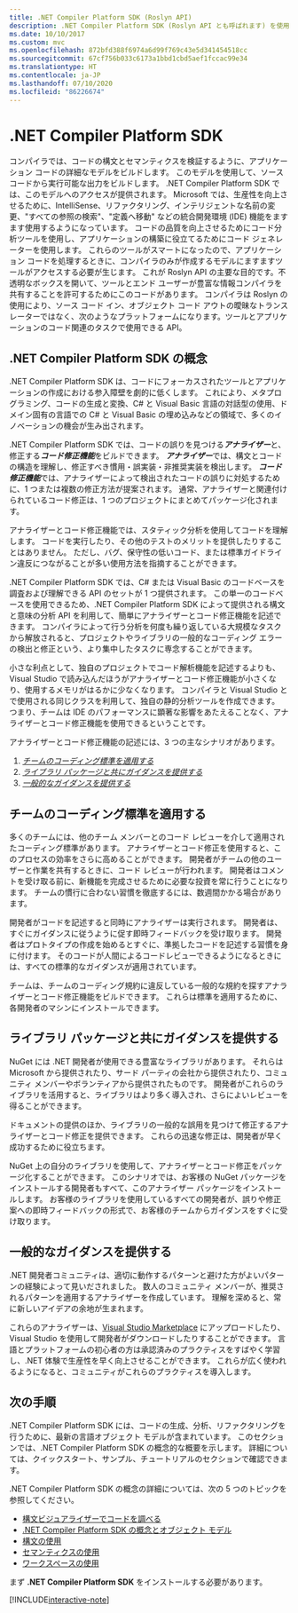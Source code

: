 ```yaml
---
title: .NET Compiler Platform SDK (Roslyn API)
description: .NET Compiler Platform SDK (Roslyn API とも呼ばれます) を使用して、.NET コードを理解し、エラーを見つけて、そのエラーを修正する方法について説明します。
ms.date: 10/10/2017
ms.custom: mvc
ms.openlocfilehash: 872bfd388f6974a6d99f769c43e5d341454518cc
ms.sourcegitcommit: 67cf756b033c6173a1bbd1cbd5aef1fccac99e34
ms.translationtype: HT
ms.contentlocale: ja-JP
ms.lasthandoff: 07/10/2020
ms.locfileid: "86226674"
---
```

# <a name="the-net-compiler-platform-sdk"></a>.NET Compiler Platform SDK

コンパイラでは、コードの構文とセマンティクスを検証するように、アプリケーション コードの詳細なモデルをビルドします。 このモデルを使用して、ソース コードから実行可能な出力をビルドします。 .NET Compiler Platform SDK では、このモデルへのアクセスが提供されます。 Microsoft では、生産性を向上させるために、IntelliSense、リファクタリング、インテリジェントな名前の変更、"すべての参照の検索"、"定義へ移動" などの統合開発環境 (IDE) 機能をますます使用するようになっています。 コードの品質を向上させるためにコード分析ツールを使用し、アプリケーションの構築に役立てるためにコード ジェネレーターを使用します。 これらのツールがスマートになったので、アプリケーション コードを処理するときに、コンパイラのみが作成するモデルにますますツールがアクセスする必要が生じます。 これが Roslyn API の主要な目的です。不透明なボックスを開いて、ツールとエンド ユーザーが豊富な情報コンパイラを共有することを許可するためにこのコードがあります。
コンパイラは Roslyn の使用により、ソース コード イン、オブジェクト コード アウトの曖昧なトランスレーターではなく、次のようなプラットフォームになります。ツールとアプリケーションのコード関連のタスクで使用できる API。

## <a name="net-compiler-platform-sdk-concepts"></a>.NET Compiler Platform SDK の概念

.NET Compiler Platform SDK は、コードにフォーカスされたツールとアプリケーションの作成における参入障壁を劇的に低くします。 これにより、メタプログラミング、コードの生成と変換、C# と Visual Basic 言語の対話型の使用、ドメイン固有の言語での C# と Visual Basic の埋め込みなどの領域で、多くのイノベーションの機会が生み出されます。

.NET Compiler Platform SDK では、コードの誤りを見つける***アナライザー***と、修正する***コード修正機能***をビルドできます。 ***アナライザー***では、構文とコードの構造を理解し、修正すべき慣用・誤実装・非推奨実装を検出します。 ***コード修正機能***では、アナライザーによって検出されたコードの誤りに対処するために、1 つまたは複数の修正方法が提案されます。 通常、アナライザーと関連付けられているコード修正は、1 つのプロジェクトにまとめてパッケージ化されます。

アナライザーとコード修正機能では、スタティック分析を使用してコードを理解します。 コードを実行したり、その他のテストのメリットを提供したりすることはありません。 ただし、バグ、保守性の低いコード、または標準ガイドライン違反につながることが多い使用方法を指摘することができます。

.NET Compiler Platform SDK では、C# または Visual Basic のコードベースを調査および理解できる API のセットが 1 つ提供されます。 この単一のコードベースを使用できるため、.NET Compiler Platform SDK によって提供される構文と意味の分析 API を利用して、簡単にアナライザーとコード修正機能を記述できます。 コンパイラによって行う分析を何度も繰り返している大規模なタスクから解放されると、プロジェクトやライブラリの一般的なコーディング エラーの検出と修正という、より集中したタスクに専念することができます。

小さな利点として、独自のプロジェクトでコード解析機能を記述するよりも、Visual Studio で読み込んだほうがアナライザーとコード修正機能が小さくなり、使用するメモリがはるかに少なくなります。 コンパイラと Visual Studio とで使用される同じクラスを利用して、独自の静的分析ツールを作成できます。 つまり、チームは IDE のパフォーマンスに顕著な影響をあたえることなく、アナライザーとコード修正機能を使用できるということです。

アナライザーとコード修正機能の記述には、3 つの主なシナリオがあります。

1. [*チームのコーディング標準を適用する*](#enforce-team-coding-standards)
1. [*ライブラリ パッケージと共にガイダンスを提供する*](#provide-guidance-with-library-packages)
1. [*一般的なガイダンスを提供する*](#provide-general-guidance)

## <a name="enforce-team-coding-standards"></a>チームのコーディング標準を適用する

多くのチームには、他のチーム メンバーとのコード レビューを介して適用されたコーディング標準があります。 アナライザーとコード修正を使用すると、このプロセスの効率をさらに高めることができます。 開発者がチームの他のユーザーと作業を共有するときに、コード レビューが行われます。 開発者はコメントを受け取る前に、新機能を完成させるために必要な投資を常に行うことになります。 チームの慣行に合わない習慣を徹底するには、数週間かかる場合があります。

開発者がコードを記述すると同時にアナライザーは実行されます。 開発者は、すぐにガイダンスに従うように促す即時フィードバックを受け取ります。 開発者はプロトタイプの作成を始めるとすぐに、準拠したコードを記述する習慣を身に付けます。 そのコードが人間によるコードレビューできるようになるときには、すべての標準的なガイダンスが適用されています。

チームは、チームのコーディング規約に違反している一般的な規約を探すアナライザーとコード修正機能をビルドできます。 これらは標準を適用するために、各開発者のマシンにインストールできます。

## <a name="provide-guidance-with-library-packages"></a>ライブラリ パッケージと共にガイダンスを提供する

NuGet には .NET 開発者が使用できる豊富なライブラリがあります。
それらは Microsoft から提供されたり、サード パーティの会社から提供されたり、コミュニティ メンバーやボランティアから提供されたものです。 開発者がこれらのライブラリを活用すると、ライブラリはより多く導入され、さらによいレビューを得ることができます。

ドキュメントの提供のほか、ライブラリの一般的な誤用を見つけて修正するアナライザーとコード修正を提供できます。 これらの迅速な修正は、開発者が早く成功するために役立ちます。

NuGet 上の自分のライブラリを使用して、アナライザーとコード修正をパッケージ化することができます。 このシナリオでは、お客様の NuGet パッケージをインストールする開発者もすべて、このアナライザー パッケージをインストールします。 お客様のライブラリを使用しているすべての開発者が、誤りや修正案への即時フィードバックの形式で、お客様のチームからガイダンスをすぐに受け取ります。

## <a name="provide-general-guidance"></a>一般的なガイダンスを提供する

.NET 開発者コミュニティは、適切に動作するパターンと避けた方がよいパターンの経験によって見いだされました。 数人のコミュニティ メンバーが、推奨されるパターンを適用するアナライザーを作成しています。 理解を深めると、常に新しいアイデアの余地が生まれます。

これらのアナライザーは、[Visual Studio Marketplace](https://marketplace.visualstudio.com/vs) にアップロードしたり、Visual Studio を使用して開発者がダウンロードしたりすることができます。 言語とプラットフォームの初心者の方は承認済みのプラクティスをすばやく学習し、.NET 体験で生産性を早く向上させることができます。 これらが広く使われるようになると、コミュニティがこれらのプラクティスを導入します。

## <a name="next-steps"></a>次の手順

.NET Compiler Platform SDK には、コードの生成、分析、リファクタリングを行うために、最新の言語オブジェクト モデルが含まれています。 このセクションでは、.NET Compiler Platform SDK の概念的な概要を示します。 詳細については、クイックスタート、サンプル、チュートリアルのセクションで確認できます。

.NET Compiler Platform SDK の概念の詳細については、次の 5 つのトピックを参照してください。

- [構文ビジュアライザーでコードを調べる](syntax-visualizer.md)
- [.NET Compiler Platform SDK の概念とオブジェクト モデル](compiler-api-model.md)
- [構文の使用](work-with-syntax.md)
- [セマンティクスの使用](work-with-semantics.md)
- [ワークスペースの使用](work-with-workspace.md)

まず **.NET Compiler Platform SDK** をインストールする必要があります。

[!INCLUDE[interactive-note](~/includes/roslyn-installation.md)]

<!--

Turn this on as more of the conceptual content is in place:
- Try the [Quickstarts](quickstart/index.md) to create your first tutorial.
- Experiment with one of the [Tutorials](tutorials/index.md).
- Explore the [Samples](samples/index.md) to see some simple analyzers.
- Read the [Concepts](concepts/index.md) to understand the ideas behind analyzers and code fixes.

-->

